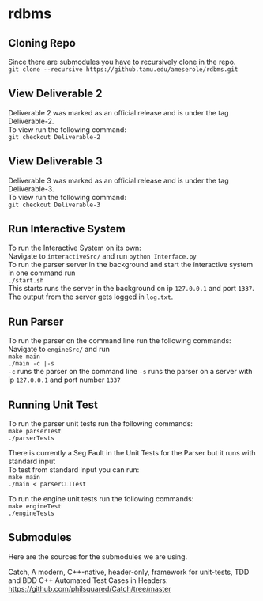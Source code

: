 # rdbms

## Cloning Repo
Since there are submodules you have to recursively clone in the repo.  
`git clone --recursive https://github.tamu.edu/ameserole/rdbms.git`  

## View Deliverable 2  
Deliverable 2 was marked as an official release and is under the tag Deliverable-2.  
To view run the following command:  
`git checkout Deliverable-2`  

## View Deliverable 3  
Deliverable 3 was marked as an official release and is under the tag Deliverable-3.  
To view run the following command:  
`git checkout Deliverable-3`

## Run Interactive System  
To run the Interactive System on its own:  
Navigate to `interactiveSrc/` and run `python Interface.py`  
To run the parser server in the background and start the interactive system in one command run  
`./start.sh`  
This starts runs the server in the background on ip `127.0.0.1` and port `1337`. The output from the server gets logged in `log.txt`.

## Run Parser  
To run the parser on the command line run the following commands:  
Navigate to `engineSrc/` and run  
`make main`  
`./main -c |-s`  
`-c` runs the parser on the command line
`-s` runs the parser on a server with ip `127.0.0.1` and port number `1337`

## Running Unit Test
To run the parser unit tests run the following commands:  
`make parserTest`  
`./parserTests`  

There is currently a Seg Fault in the Unit Tests for the Parser but it runs with standard input  
To test from standard input you can run:  
`make main`  
`./main < parserCLITest`  
  
To run the engine unit tests run the following commands:  
`make engineTest`  
`./engineTests`  

## Submodules
Here are the sources for the submodules we are using.

Catch, A modern, C++-native, header-only, framework for unit-tests, TDD and BDD C++ Automated Test Cases in Headers:   https://github.com/philsquared/Catch/tree/master
